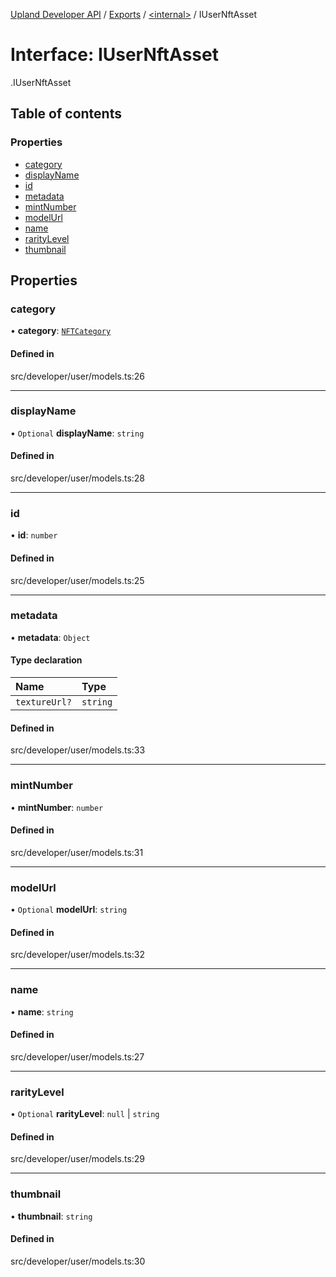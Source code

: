 [Upland Developer API](../README.md) / [Exports](../modules.md) / [<internal\>](../modules/internal_.md) / IUserNftAsset

# Interface: IUserNftAsset

[<internal>](../modules/internal_.md).IUserNftAsset

## Table of contents

### Properties

- [category](internal_.IUserNftAsset.md#category)
- [displayName](internal_.IUserNftAsset.md#displayname)
- [id](internal_.IUserNftAsset.md#id)
- [metadata](internal_.IUserNftAsset.md#metadata)
- [mintNumber](internal_.IUserNftAsset.md#mintnumber)
- [modelUrl](internal_.IUserNftAsset.md#modelurl)
- [name](internal_.IUserNftAsset.md#name)
- [rarityLevel](internal_.IUserNftAsset.md#raritylevel)
- [thumbnail](internal_.IUserNftAsset.md#thumbnail)

## Properties

### category

• **category**: [`NFTCategory`](../enums/internal_.NFTCategory.md)

#### Defined in

src/developer/user/models.ts:26

___

### displayName

• `Optional` **displayName**: `string`

#### Defined in

src/developer/user/models.ts:28

___

### id

• **id**: `number`

#### Defined in

src/developer/user/models.ts:25

___

### metadata

• **metadata**: `Object`

#### Type declaration

| Name | Type |
| :------ | :------ |
| `textureUrl?` | `string` |

#### Defined in

src/developer/user/models.ts:33

___

### mintNumber

• **mintNumber**: `number`

#### Defined in

src/developer/user/models.ts:31

___

### modelUrl

• `Optional` **modelUrl**: `string`

#### Defined in

src/developer/user/models.ts:32

___

### name

• **name**: `string`

#### Defined in

src/developer/user/models.ts:27

___

### rarityLevel

• `Optional` **rarityLevel**: ``null`` \| `string`

#### Defined in

src/developer/user/models.ts:29

___

### thumbnail

• **thumbnail**: `string`

#### Defined in

src/developer/user/models.ts:30
